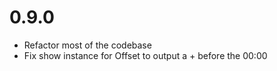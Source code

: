 0.9.0
=====

- Refactor most of the codebase
- Fix show instance for Offset to output a + before the 00:00
